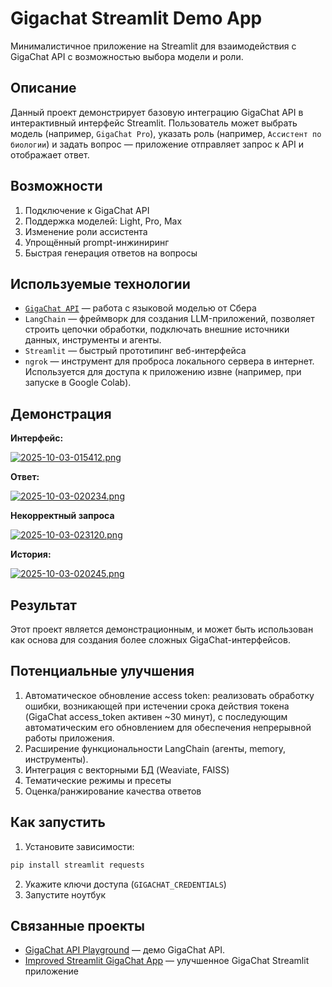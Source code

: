 # Gigachat Streamlit Demo App

Минималистичное приложение на Streamlit для взаимодействия с GigaChat API с возможностью выбора модели и роли.

## Описание

Данный проект демонстрирует базовую интеграцию GigaChat API в интерактивный интерфейс Streamlit. Пользователь может выбрать модель (например, `GigaChat Pro`), указать роль (например, `Ассистент по биологии`) и задать вопрос — приложение отправляет запрос к API и отображает ответ.

## Возможности
1. Подключение к GigaChat API
2. Поддержка моделей: Light, Pro, Max
3. Изменение роли ассистента
4. Упрощённый prompt-инжиниринг
5. Быстрая генерация ответов на вопросы

## Используемые технологии

- [`GigaChat API`](https://developers.sber.ru/docs/ru/gigachat/quickstart/main) — работа с языковой моделью от Сбера
- `LangChain` — фреймворк для создания LLM-приложений, позволяет строить цепочки обработки, подключать внешние источники данных, инструменты и агенты.
- `Streamlit` — быстрый прототипинг веб-интерфейса
- `ngrok` — инструмент для проброса локального сервера в интернет. Используется для доступа к приложению извне (например, при запуске в Google Colab).

## Демонстрация

**Интерфейс:**

[![2025-10-03-015412.png](https://i.postimg.cc/7PBpyYyZ/2025-10-03-015412.png)](https://postimg.cc/Wtk9GV3B)

**Ответ:**

[![2025-10-03-020234.png](https://i.postimg.cc/9MsgrzX4/2025-10-03-020234.png)](https://postimg.cc/MMbmL6Qx)

**Некорректный запроса**

[![2025-10-03-023120.png](https://i.postimg.cc/tTct2c88/2025-10-03-023120.png)](https://postimg.cc/WFMk45N7)

**История:**

[![2025-10-03-020245.png](https://i.postimg.cc/fRvPBwCP/2025-10-03-020245.png)](https://postimg.cc/3kd9wQPj)

## Результат

Этот проект является демонстрационным, и может быть использован как основа для создания более сложных GigaChat-интерфейсов.

## Потенциальные улучшения

1. Автоматическое обновление access token: реализовать обработку ошибки, возникающей при истечении срока действия токена (GigaChat access_token активен ~30 минут), с последующим автоматическим его обновлением для обеспечения непрерывной работы приложения.
2. Расширение функциональности LangChain (агенты, memory, инструменты).
3. Интеграция с векторными БД (Weaviate, FAISS)
4. Тематические режимы и пресеты
5. Оценка/ранжирование качества ответов

## Как запустить

1. Установите зависимости:
```bash
pip install streamlit requests
```
2. Укажите ключи доступа (`GIGACHAT_CREDENTIALS`)
3. Запустите ноутбук

## Связанные проекты

- [GigaChat API Playground](https://github.com/QSquirreld/GigaChat-API-Playground) — демо GigaChat API.
- [Improved Streamlit GigaChat App](https://github.com/QSquirreld/Improved-Streamlit-GigaChat-App) — улучшенное GigaChat Streamlit приложение
